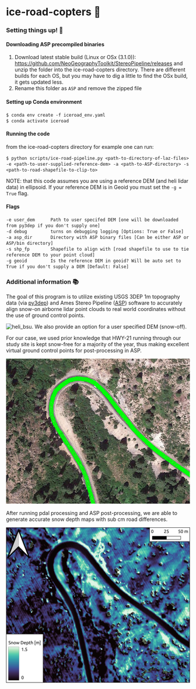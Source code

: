 # ice-road-copters :helicopter:

###  Setting things up! :hammer:
#### Downloading ASP precompiled binaries
1. Download latest stable build (Linux or OSx (3.1.0)): https://github.com/NeoGeographyToolkit/StereoPipeline/releases and unzip the folder into the ice-road-copters directory. There are different builds for each OS, but you may have to dig a little to find the OSx build, it gets updated less.
2. Rename this folder as `ASP` and remove the zipped file


#### Setting up Conda environment 

```
$ conda env create -f iceroad_env.yaml
$ conda activate iceroad
```

#### Running the code
from the ice-road-copters directory for example one can run:
```
$ python scripts/ice-road-pipeline.py <path-to-directory-of-laz-files> -e <path-to-user-supplied-reference-dem> -a <path-to-ASP-directory> -s <path-to-road-shapefile-to-clip-to>
```
NOTE: that this code assumes you are using a reference DEM (and heli lidar data) in ellipsoid. If your reference DEM is in Geoid you must set the `-g = True` flag.

#### Flags

```
-e user_dem      Path to user specifed DEM [one will be downloaded from py3dep if you don't supply one]
-d debug         turns on debugging logging [Options: True or False]
-a asp_dir       Directory with ASP binary files [Can be either ASP or ASP/bin directory]
-s shp_fp        Shapefile to align with [road shapefile to use to tie reference DEM to your point cloud]
-g geoid         Is the reference DEM in geoid? Will be auto set to True if you don't supply a DEM [Default: False]
```


###  Additional information :books:
The goal of this program is to utilize existing USGS 3DEP 1m topography data (via [py3dep](https://github.com/hyriver/py3dep)) and Ames Stereo Pipeline ([ASP](https://github.com/NeoGeographyToolkit/StereoPipeline)) software to accurately align snow-on airborne lidar point clouds to real world coordinates without the use of ground control points.

![heli_bsu](./docs/heli.png). We also provide an option for a user specified DEM (snow-off).

For our case, we used prior knowledge that HWY-21 running through our study site is kept snow-free for a majority of the year, thus making excellent virtual ground control points for post-processing in ASP.

![roads](./docs/roads.png)

After running pdal processing and ASP post-processing, we are able to generate accurate snow depth maps with sub cm road differences.

![snow](./docs/snow.jpeg)
